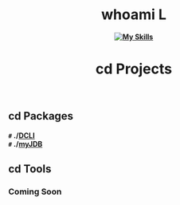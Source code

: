 <div align="center">
<h1>whoami L</h1>
<b><p><p><b>
  
  [![My Skills](https://skillicons.dev/icons?i=js,ts,html,css,py,nodejs,bash,bootstrap,cloudflare,discord,dart,flutter,docker,express,php,mysql,git,vue,react,md,bots,firebase,workers)](https://skillicons.dev)
  
  
  
# cd Projects

</div>
  <br>
  

## cd Packages
`#` <b>./[DCLI](https://github.com/iArthDev/DCLI)<br>
`#` <b>./[myJDB](https://github.com/iArthDev/myJDB)

## cd Tools
 ### Coming Soon
  
